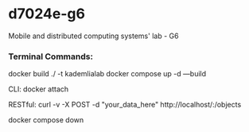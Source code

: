 # d7024e-g6
Mobile and distributed computing systems' lab - G6

### Terminal Commands:

docker build ./ -t kademlialab
docker compose up -d —build

CLI:
docker attach <containerID>

RESTful:
curl -v -X POST -d "your_data_here" http://localhost/:<port>/objects

docker compose down 
